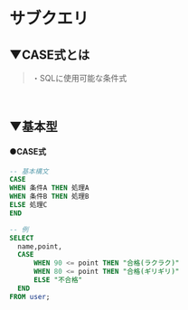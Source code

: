 # サブクエリ

## ▼CASE式とは
>・SQLに使用可能な条件式<br>
<br>

## ▼基本型
#### ●CASE式
```sql
-- 基本構文
CASE
WHEN 条件A THEN 処理A
WHEN 条件B THEN 処理B
ELSE 処理C
END

-- 例
SELECT
  name,point,
  CASE
      WHEN 90 <= point THEN "合格(ラクラク)"
      WHEN 80 <= point THEN "合格(ギリギリ)"
      ELSE "不合格"
  END
FROM user;
```

